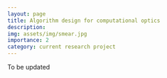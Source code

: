 ```yaml
---
layout: page
title: Algorithm design for computational optics
description: 
img: assets/img/smear.jpg
importance: 2
category: current research project
---
```


To be updated 

